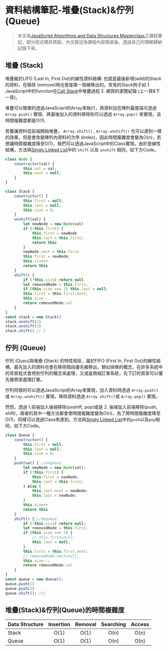 # 資料結構筆記-堆疊(Stack)&佇列(Queue)

> 本文為[JavaScript Algorithms and Data Structures Masterclass](https://www.udemy.com/course/js-algorithms-and-data-structures-masterclass/)之課程筆記，部分程式碼非原創，內文敘述為課程內容吸收後，透過自己的理解歸納記錄下來。

## 堆疊 (Stack)

堆疊屬於LIFO (Last In, First Out)的線性資料結構: 也就是最後新增(add)的Stack的資料，在移除 (remove)時也會是第一個被移出的。常見的Stack例子如 1. JavaScript中的function在[Call Stack](https://github.com/ChiuWeiChung/notes-markdown/blob/main/javascript/KnowJs/KnowJs2.markdown)中堆疊過程 2. 網頁的瀏覽紀錄 (上一頁&下一頁)。

堆疊可以簡單的透過JavaSciprt的Array來執行，將資料加在陣列最尾端可透過 `Array.push()` 實現、將最後加入的資料移除則可以透過 `Array.pop()` 來實現，且時間複雜度都是O(1); 

若要讓資料從前端開始堆疊， `Array.shift()` , `Array.unshift()` 也可以達到一樣的效果，但是會改變陣列內資料的次序 (index)，因此時間複雜度會變為O(n)，若想讓時間複雜度降至O(1)，我們可以透過JavaScript中的Class實現，由於是線性結構，方法與[Singly Linked List](https://github.com/ChiuWeiChung/notes-markdown/blob/main/data%20structure%26algorithm/data-structure/singly%20linked%20list/note.markdown)中的 `shift` 以及 `unshift` 相同，如下方Code。

``` js
class Node {
    constructor(val) {
        this.val = val;
        this.next = null;
    }
}

class Stack {
    constructor() {
        this.first = null;
        this.last = null;
        this.size = 0;
    }
    unshift(val) {
        let newNode = new Node(val)
        if (!this.first) {
            this.first = newNode
            this.last = this.first;
            return this
        }
        newNode.next = this.first
        this.first = newNode;
        this.size++
        return this
    }
    shift() {
        if (!this.size) return null
        let removedNode = this.first;
        if (this.size === 1) this.last = null;
        this.first = this.first.next;
        this.size--
        return removedNode.val
    }
}
const stack = new Stack()
stack.unshift(1)
stack.unshift(2)
stack.shift() // 2
```



## 佇列 (Queue)

佇列 (Queu)與堆疊 (Stack) 的特性相反，屬於FIFO (First In, First Out)的線性結構，最先加入的資料也會在移除階段優先被移出，類似排隊的概念，在許多系統中的背景程式會用到佇列的概念來處理，又或是商城訂單系統，先下訂的買家可以優先被商家處理訂單。

佇列同樣的可以透過JavaScript的Array來實現，加入資料時透過 `Array.push()` 或 `Array.unshift()` 實現，移除資料透過 `Array.shift()`或 `Array.pop()` 實現。

然而，透過 1.前端加入後端移除(unshift, pop)或是 2. 後端加入前端移除(push, shift)，兩者的其中一種方法都會使時間複雜度變為O(n)，為了將時間複雜度降至O(1)，同樣可以透過Class來達到。方法與[Singly Linked List](https://github.com/ChiuWeiChung/notes-markdown/blob/main/data%20structure%26algorithm/data-structure/singly%20linked%20list/note.markdown)中的`push`以及`pop`相同，如下方Code。

```js
class Queue {
    constructor() {
        this.first = null;
        this.last = null;
        this.size = 0;
    }
    push(val) { //enqueue
        let newNode = new Node(val);
        if (!this.first) {
            this.first = newNode;
            this.last = this.first;
        } else {
            this.last.next = newNode;
            this.last = newNode;
        }
        this.size++
        return this
    }
    shift() { //dequeue
        if (!this.size) return null;
        let removedNode = this.first;
        if (this.size === 1) {
            // this.first=null;
            this.last = null;
        }
        this.first = this.first.next;
        // removedNode.next=null;
        this.size--;
        return removedNode.val
    }
}
const queue = new Queue();
queue.push(1)
queue.push(2)
queue.shift(); //1
```



## 堆疊(Stack)&佇列(Queue)的時間複雜度
Data Structure| Insertion| Removal  | Searching| Access
  ----------  |:--------:|:--------:|:--------:|:-------:
    Stack     |   O(1)   |   O(1)   |   O(n)   | O(n)
    Queue     |   O(1)   |   O(1)   |   O(n)   | O(n)
